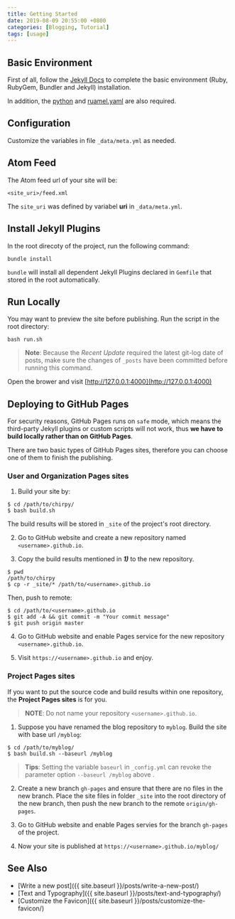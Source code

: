 ```yaml
---
title: Getting Started
date: 2019-08-09 20:55:00 +0800
categories: [Blogging, Tutorial]
tags: [usage]
---
```



## Basic Environment

First of all, follow the [Jekyll Docs](https://jekyllrb.com/docs/installation/)  to complete the basic environment (Ruby, RubyGem, Bundler and Jekyll)  installation.

In addition, the [python](https://www.python.org/downloads/) and [ruamel.yaml](https://pypi.org/project/ruamel.yaml/) are also required.

## Configuration

Customize the variables in file `_data/meta.yml` as needed.

## Atom Feed

The Atom feed url of your site will be:

```
<site_uri>/feed.xml
```

The `site_uri` was defined by variabel **uri** in `_data/meta.yml`.

## Install Jekyll Plugins

In the root direcoty of the project, run the following command:

```
bundle install
```

`bundle` will install all dependent Jekyll Plugins declared in `Gemfile` that stored in the root automatically.

##  Run Locally

You may want to preview the site before publishing. Run the script in the root directory:

```
bash run.sh
```

>**Note**: Because the *Recent Update* required the latest git-log date of posts, make sure the changes of `_posts` have been committed before running this command. 

Open the brower and visit [http://127.0.0.1:4000](http://127.0.0.1:4000) 

##  Deploying to GitHub Pages

For security reasons, GitHub Pages runs on `safe` mode, which means the third-party Jekyll plugins or custom scripts will not work, thus **we have to build locally rather than on GitHub Pages**.

There are two basic types of GitHub Pages sites, therefore you can choose one of them to finish the publishing.

###  User and Organization Pages sites

1) Build your site by:

```console
$ cd /path/to/chirpy/
$ bash build.sh
```

The build results will be stored in `_site` of the project's root directory.

2) Go to GitHub website and create a new repository named `<username>.github.io`.

3) Copy the build results mentioned in ***1)*** to the new repository.
```terminal
$ pwd
/path/to/chirpy
$ cp -r _site/* /path/to/<username>.github.io
```

Then, push to remote:
```console
$ cd /path/to/<username>.github.io
$ git add -A && git commit -m "Your commit message"
$ git push origin master
```

4) Go to GitHub website and enable Pages service for the new repository `<username>.github.io`.

5) Visit `https://<username>.github.io` and enjoy.

###  Project Pages sites

If you want to put the source code and build results within one repository, the **Project Pages sites** is for you.

> **NOTE**: Do not name your repository `<username>.github.io`.

1) Suppose you have renamed the blog repository to `myblog`. Build the site with base url `/myblog`:

```console
$ cd /path/to/myblog/
$ bash build.sh --baseurl /myblog
```



> **Tips**: Setting the variable `baseurl` in `_config.yml` can revoke the parameter option `--baseurl /myblog` above .

2) Create a new branch `gh-pages` and ensure that there are no files in the new branch. Place the site files in folder `_site` into the root directory of the new branch, then push the new branch to the remote `origin/gh-pages`.

3) Go to GitHub website and enable Pages servies for the branch `gh-pages`
of the project.

4) Now your site is published at `https://<username>.github.io/myblog/`

## See Also

* [Write a new post]({{ site.baseurl }}/posts/write-a-new-post/)
* [Text and Typography]({{ site.baseurl }}/posts/text-and-typography/)
* [Customize the Favicon]({{ site.baseurl }}/posts/customize-the-favicon/)
